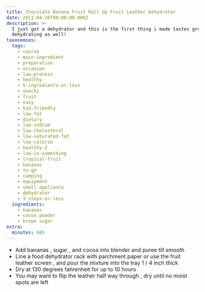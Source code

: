 ```yaml
---
title: Chocolate Banana Fruit Roll Up Fruit Leather Dehydrator
date: 2011-04-26T00:00:00.000Z
description: >-
  I just got a dehydrator and this is the first thing i made tastes great before
  dehydrating as well!
taxonomies:
  tags:
    - course
    - main-ingredient
    - preparation
    - occasion
    - low-protein
    - healthy
    - 5-ingredients-or-less
    - snacks
    - fruit
    - easy
    - kid-friendly
    - low-fat
    - dietary
    - low-sodium
    - low-cholesterol
    - low-saturated-fat
    - low-calorie
    - healthy-2
    - low-in-something
    - tropical-fruit
    - bananas
    - to-go
    - camping
    - equipment
    - small-appliance
    - dehydrator
    - 3-steps-or-less
  ingredients:
    - bananas
    - cocoa powder
    - brown sugar
extra:
  minutes: 605
---
```

 - Add bananas , sugar , and cocoa into blender and puree till smooth
 - Line a food dehydrator rack with parchment paper or use the fruit leather screen , and pour the mixture into the tray 1 / 4 inch thick
 - Dry at 130 degrees fahrenheit for up to 10 hours
 - You may want to flip the leather half way through , dry until no moist spots are left
